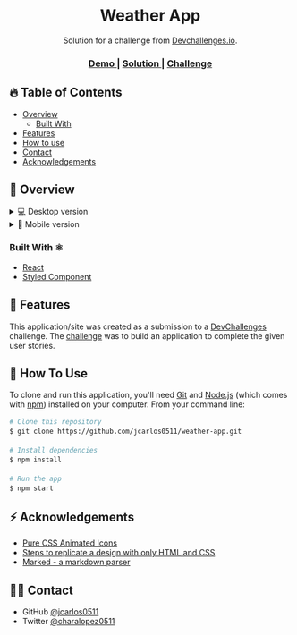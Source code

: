 <h1 align="center">Weather App</h1>

<div align="center">
   Solution for a challenge from  <a href="http://devchallenges.io" target="_blank">Devchallenges.io</a>.
</div>

<div align="center">
  <h3>
    <a href="https://weather-app-nu-gold.vercel.app/" target="_blank" >
      Demo
    </a>
    <span> | </span>
    <a href="https://weather-app-nu-gold.vercel.app/" target="_blank" >
      Solution
    </a>
    <span> | </span>
    <a href="https://devchallenges.io/challenges/mM1UIenRhK808W8qmLWv" target="_blank" >
      Challenge
    </a>
  </h3>
</div>

<!-- TABLE OF CONTENTS -->

## 🔥 Table of Contents

- [Overview](#overview)
  - [Built With](#built-with)
- [Features](#features)
- [How to use](#how-to-use)
- [Contact](#contact)
- [Acknowledgements](#acknowledgements)

<!-- OVERVIEW -->

## 🎨 Overview

<details>
  <summary>💻 Desktop version</summary>
    
  ![screenshot](public/images/desktop-version.png)

</details>

<details>
  <summary>📱 Mobile version</summary>

![screenshot](public/images/mobile-version.png)

</details>

### Built With ⚛️

- [React](https://reactjs.org/)
- [Styled Component](https://styled-components.com/)

## 🎉 Features

This application/site was created as a submission to a [DevChallenges](https://devchallenges.io/challenges) challenge. The [challenge](https://devchallenges.io/challenges/mM1UIenRhK808W8qmLWv) was to build an application to complete the given user stories.

## 🚀 How To Use

To clone and run this application, you'll need [Git](https://git-scm.com) and [Node.js](https://nodejs.org/en/download/) (which comes with [npm](http://npmjs.com)) installed on your computer. From your command line:

```bash
# Clone this repository
$ git clone https://github.com/jcarlos0511/weather-app.git

# Install dependencies
$ npm install

# Run the app
$ npm start
```

## ⚡️ Acknowledgements

- [Pure CSS Animated Icons](https://codepen.io/idifyable/pen/gmPjQK)
- [Steps to replicate a design with only HTML and CSS](https://devchallenges-blogs.web.app/how-to-replicate-design/)
- [Marked - a markdown parser](https://github.com/chjj/marked)

## 👨‍💻 Contact

- GitHub [@jcarlos0511](https://github.com/jcarlos0511)
- Twitter [@charalopez0511](https://twitter.com/charalopez0511)
